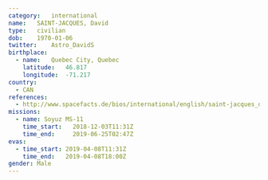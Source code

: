 ```yaml
---
category:	international
name:	SAINT-JACQUES, David
type:	civilian
dob:	1970-01-06
twitter:	Astro_DavidS
birthplace:
  - name:	Quebec City, Quebec
    latitude:	46.817
    longitude:	-71.217
country:
  - CAN
references:
  - http://www.spacefacts.de/bios/international/english/saint-jacques_david.htm
missions:
  - name: Soyuz MS-11
    time_start:   2018-12-03T11:31Z
    time_end:     2019-06-25T02:47Z
evas:
  - time_start: 2019-04-08T11:31Z
    time_end:   2019-04-08T18:00Z
gender:	Male
---
```

